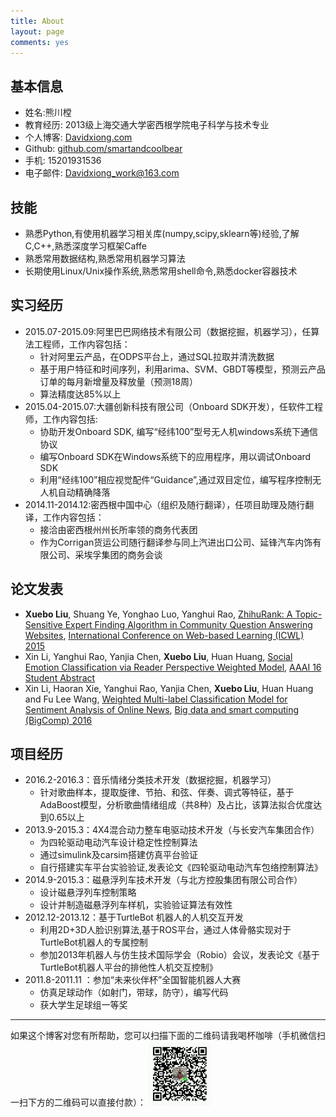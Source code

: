 ```yaml
---
title: About
layout: page
comments: yes
---
```



## 基本信息

- 姓名:熊川樘
- 教育经历: 2013级上海交通大学密西根学院电子科学与技术专业
- 个人博客: [Davidxiong.com](http://Davidxiong.com/)
- Github: [github.com/smartandcoolbear](https://github.com/smartandcoolbear)
- 手机: 15201931536
- 电子邮件: [Davidxiong_work@163.com](mailto:Davidxiong_work@163.com)

## 技能
- 熟悉Python,有使用机器学习相关库(numpy,scipy,sklearn等)经验,了解C,C++,熟悉深度学习框架Caffe
- 熟悉常用数据结构,熟悉常用机器学习算法
- 长期使用Linux/Unix操作系统,熟悉常用shell命令,熟悉docker容器技术


## 实习经历

- 2015.07-2015.09:阿里巴巴网络技术有限公司（数据挖掘，机器学习），任算法工程师，工作内容包括：
  - 针对阿里云产品，在ODPS平台上，通过SQL拉取并清洗数据
  - 基于用户特征和时间序列，利用arima、SVM、GBDT等模型，预测云产品订单的每月新增量及释放量（预测18周）
  - 算法精度达85%以上
- 2015.04-2015.07:大疆创新科技有限公司（Onboard SDK开发），任软件工程师，工作内容包括:
  - 协助开发Onboard SDK, 编写“经纬100”型号无人机windows系统下通信协议
  - 编写Onboard SDK在Windows系统下的应用程序，用以调试Onboard SDK
  - 利用“经纬100”相应视觉配件“Guidance”,通过双目定位，编写程序控制无人机自动精确降落
- 2014.11-2014.12:密西根中国中心（组织及随行翻译），任项目助理及随行翻译，工作内容包括：
  - 接洽由密西根州州长所率领的商务代表团
  - 作为Corrigan货运公司随行翻译参与同上汽进出口公司、延锋汽车内饰有限公司、采埃孚集团的商务会谈

## 论文发表

- **Xuebo Liu**, Shuang Ye, Yonghao Luo, Yanghui Rao, [ZhihuRank: A Topic-Sensitive Expert Finding Algorithm in Community Question Answering Websites](http://lufo.me/docs/ICWL2015.pdf), [International Conference on Web-based Learning (ICWL) 2015](http://www.cityu.edu.hk/merc/icwl/icwl2015home.htm)
- Xin Li, Yanghui Rao, Yanjia Chen, **Xuebo Liu**, Huan Huang, [Social Emotion Classification via Reader Perspective Weighted Model](http://lufo.me/docs/AAAI2016.pdf), [AAAI 16 Student Abstract](www.aaai.org/Conferences/AAAI/2016/aaai16studentcall.php)
- Xin Li, Haoran Xie, Yanghui Rao, Yanjia Chen, **Xuebo Liu**, Huan Huang and Fu Lee Wang, [Weighted Multi-label Classification Model for Sentiment Analysis of Online News](http://lufo.me/docs/BigComp2016.pdf), [Big data and smart computing (BigComp) 2016](http://conf2016.bigcomputing.org/main/)


## 项目经历

- 2016.2-2016.3：音乐情绪分类技术开发（数据挖掘，机器学习）
  - 针对歌曲样本，提取旋律、节拍、和弦、伴奏、调式等特征，基于AdaBoost模型，分析歌曲情绪组成（共8种）及占比，该算法拟合优度达到0.65以上
- 2013.9-2015.3：4X4混合动力整车电驱动技术开发（与长安汽车集团合作）
  - 为四轮驱动电动汽车设计稳定性控制算法
  - 通过simulink及carsim搭建仿真平台验证
  - 自行搭建实车平台实验验证,发表论文《四轮驱动电动汽车包络控制算法》
- 2014.9-2015.3：磁悬浮列车技术开发（与北方控股集团有限公司合作）
  - 设计磁悬浮列车控制策略
  - 设计并制造磁悬浮列车样机，实验验证算法有效性
- 2012.12-2013.12：基于TurtleBot 机器人的人机交互开发
  - 利用2D+3D人脸识别算法,基于ROS平台，通过人体骨骼实现对于TurtleBot机器人的专属控制
  - 参加2013年机器人与仿生技术国际学会（Robio）会议，发表论文《基于TurtleBot机器人平台的排他性人机交互控制》
- 2011.8-2011.11 ：参加“未来伙伴杯”全国智能机器人大赛
  - 仿真足球动作（如射门，带球，防守），编写代码
  - 获大学生足球组一等奖

-----

如果这个博客对您有所帮助，您可以扫描下面的二维码请我喝杯咖啡（手机微信扫一扫下方的二维码可以直接付款）：
<img src="/media/files/Payment.jpg" width="20%" height="20%">
